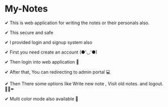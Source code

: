 # My-Notes

✔ This is web application for writing the notes or their personals also.

✔ This secure and safe 

✔ I provided login and signup system also

✔ First you need create an account (●'◡'●)

✔ Then login into web application 🔑

✔ After that, You can redirecting to admin portal 💻

✔ Then There some options like Write new note , Visit old notes. and logout. 🧾🧾✒

✔ Multi color mode also available  🎃
